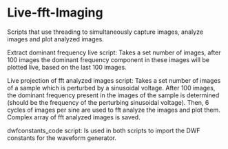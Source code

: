 # Live-fft-Imaging
Scripts that use threading to simultaneously capture images, analyze images and plot analyzed images.

Extract dominant frequency live script:
Takes a set number of images, after 100 images the dominant frequency component in these images will be plotted live, based on the last 100 images.

Live projection of fft analyzed images script:
Takes a set number of images of a sample which is perturbed by a sinusoidal voltage. After 100 images, the dominant frequency present in the images of the sample is determined (should be the frequency of the perturbing sinusoidal voltage). Then, 6 cycles of images per sine are used to fft analyze the images and plot them. Complex array of fft analyzed images is saved.

dwfconstants_code script:
Is used in both scripts to import the DWF constants for the waveform generator.
